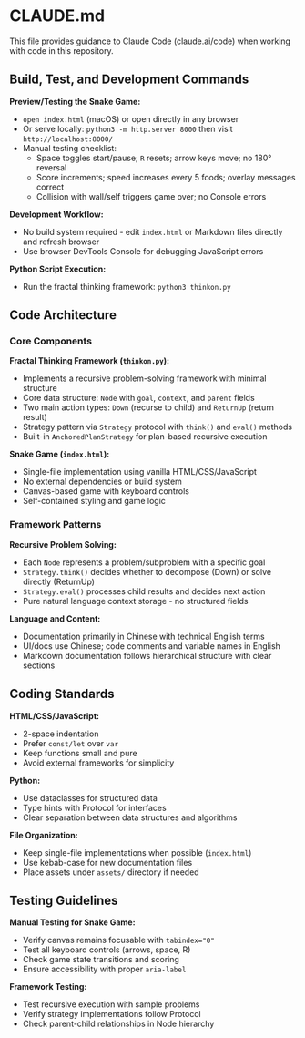# CLAUDE.md

This file provides guidance to Claude Code (claude.ai/code) when working with code in this repository.

## Build, Test, and Development Commands

**Preview/Testing the Snake Game:**
- `open index.html` (macOS) or open directly in any browser
- Or serve locally: `python3 -m http.server 8000` then visit `http://localhost:8000/`
- Manual testing checklist:
  - Space toggles start/pause; `R` resets; arrow keys move; no 180° reversal
  - Score increments; speed increases every 5 foods; overlay messages correct
  - Collision with wall/self triggers game over; no Console errors

**Development Workflow:**
- No build system required - edit `index.html` or Markdown files directly and refresh browser
- Use browser DevTools Console for debugging JavaScript errors

**Python Script Execution:**
- Run the fractal thinking framework: `python3 thinkon.py`

## Code Architecture

### Core Components

**Fractal Thinking Framework (`thinkon.py`):**
- Implements a recursive problem-solving framework with minimal structure
- Core data structure: `Node` with `goal`, `context`, and `parent` fields
- Two main action types: `Down` (recurse to child) and `ReturnUp` (return result)
- Strategy pattern via `Strategy` protocol with `think()` and `eval()` methods
- Built-in `AnchoredPlanStrategy` for plan-based recursive execution

**Snake Game (`index.html`):**
- Single-file implementation using vanilla HTML/CSS/JavaScript
- No external dependencies or build system
- Canvas-based game with keyboard controls
- Self-contained styling and game logic

### Framework Patterns

**Recursive Problem Solving:**
- Each `Node` represents a problem/subproblem with a specific goal
- `Strategy.think()` decides whether to decompose (Down) or solve directly (ReturnUp)
- `Strategy.eval()` processes child results and decides next action
- Pure natural language context storage - no structured fields

**Language and Content:**
- Documentation primarily in Chinese with technical English terms
- UI/docs use Chinese; code comments and variable names in English
- Markdown documentation follows hierarchical structure with clear sections

## Coding Standards

**HTML/CSS/JavaScript:**
- 2-space indentation
- Prefer `const/let` over `var`
- Keep functions small and pure
- Avoid external frameworks for simplicity

**Python:**
- Use dataclasses for structured data
- Type hints with Protocol for interfaces
- Clear separation between data structures and algorithms

**File Organization:**
- Keep single-file implementations when possible (`index.html`)
- Use kebab-case for new documentation files
- Place assets under `assets/` directory if needed

## Testing Guidelines

**Manual Testing for Snake Game:**
- Verify canvas remains focusable with `tabindex="0"`
- Test all keyboard controls (arrows, space, R)
- Check game state transitions and scoring
- Ensure accessibility with proper `aria-label`

**Framework Testing:**
- Test recursive execution with sample problems
- Verify strategy implementations follow Protocol
- Check parent-child relationships in Node hierarchy